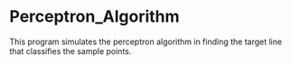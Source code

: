 # Perceptron_Algorithm
This program simulates the perceptron algorithm in finding the target line that classifies the sample points.
